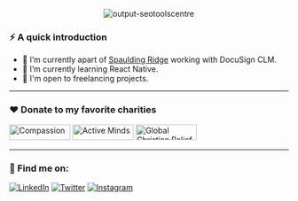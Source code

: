 <p align="center">
    <img src="https://i.ibb.co/9ccCHCy/output-seotoolscentre.png" alt="output-seotoolscentre" border="0">
</p>

### ⚡️ A quick introduction

- 🔭 I’m currently apart of [Spaulding Ridge]([https://www.stria.com](https://www.spauldingridge.com/)) working with DocuSign CLM.
- 🌱 I’m currently learning React Native. 
- 💼 I'm open to freelancing projects.

---    


### ❤️ Donate to my favorite charities

<p>
    <a href="https://www.compassion.com/"><img height="28" width="110" src="https://cdn.shortpixel.ai/spai/w_935+q_lossy+ret_img+to_webp/https://5by5agency.com/content/uploads/2020/03/Compassion-logo-block.jpg" alt="Compassion" border="0"></a>
    <a href="https://support.activeminds.org/give/295403/#!/donation/checkout"><img height="28" width="110" src="https://i.ibb.co/9Y1Jmdg/download.png" alt="Active Minds" border="0"></a>
    <a href="https://give.globalchristianrelief.org/donate-2023?initcid=2301WGL&initpkg=2301WGL-MH&cid=7015a000001t5j2AAA&pkg=a155a000004d87VAAQ&utm_source=website&utm_medium=organic&_gl=1*p4769w*_ga*Njk0NjAwNzUzLjE2ODMzMjY1ODU.*_ga_P9XLWGZFHG*MTY4MzMyNjYwNS4xLjEuMTY4MzMyNzA2NC4wLjAuMA..*_ga_1ERPNGRLXM*MTY4MzMyNjU4NC4xLjEuMTY4MzMyNzA2NC4wLjAuMA..&_ga=2.212019156.1921516255.1683326585-694600753.1683326585&_gac=1.58538328.1683326585.Cj0KCQjw0tKiBhC6ARIsAAOXutkm5XMnCozxaEu5uIrTgE8uAn8GC3oPgJAoiILHb98J0qEnYhscqNMaAp7HEALw_wcB"><img height="28" width="110" src="https://i.ibb.co/0FF2BjL/CRF-Secondary-White.jpg" alt="Global Christian Relief" border="0"></a>
</p>
    
---

### 🔎 Find me on:

[![LinkedIn](https://img.shields.io/badge/LinkedIn-0077B5?style=for-the-badge&logo=linkedin&logoColor=white)](https://www.linkedin.com/in/cody-fornof-47975a198/)
[![Twitter](https://img.shields.io/badge/Twitter-1DA1F2?style=for-the-badge&logo=twitter&logoColor=white)](https://twitter.com)
[![Instagram](https://img.shields.io/badge/Instagram-E1306C?style=for-the-badge&logo=instagram&logoColor=white)](https://www.instagram.com)
